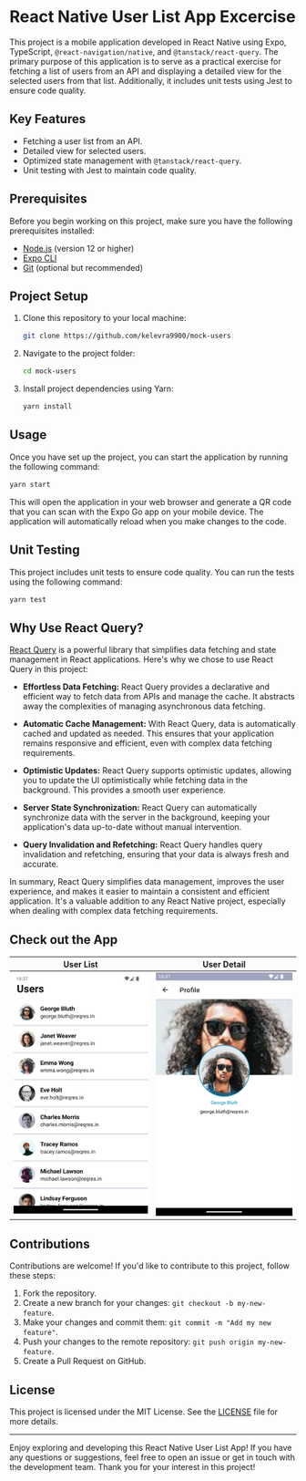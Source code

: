# React Native User List App Excercise

This project is a mobile application developed in React Native using Expo, TypeScript, `@react-navigation/native`, and `@tanstack/react-query`. The primary purpose of this application is to serve as a practical exercise for fetching a list of users from an API and displaying a detailed view for the selected users from that list. Additionally, it includes unit tests using Jest to ensure code quality.

## Key Features

- Fetching a user list from an API.
- Detailed view for selected users.
- Optimized state management with `@tanstack/react-query`.
- Unit testing with Jest to maintain code quality.

## Prerequisites

Before you begin working on this project, make sure you have the following prerequisites installed:

- [Node.js](https://nodejs.org/) (version 12 or higher)
- [Expo CLI](https://docs.expo.dev/get-started/installation/)
- [Git](https://git-scm.com/downloads) (optional but recommended)

## Project Setup

1. Clone this repository to your local machine:

   ```bash
   git clone https://github.com/kelevra9900/mock-users
   ```

2. Navigate to the project folder:

   ```bash
   cd mock-users
   ```

3. Install project dependencies using Yarn:

   ```bash
   yarn install
   ```

## Usage

Once you have set up the project, you can start the application by running the following command:

```bash
yarn start
```

This will open the application in your web browser and generate a QR code that you can scan with the Expo Go app on your mobile device. The application will automatically reload when you make changes to the code.

## Unit Testing

This project includes unit tests to ensure code quality. You can run the tests using the following command:

```bash
yarn test
```

## Why Use React Query?

[React Query](https://react-query.tanstack.com/) is a powerful library that simplifies data fetching and state management in React applications. Here's why we chose to use React Query in this project:

- **Effortless Data Fetching:** React Query provides a declarative and efficient way to fetch data from APIs and manage the cache. It abstracts away the complexities of managing asynchronous data fetching.

- **Automatic Cache Management:** With React Query, data is automatically cached and updated as needed. This ensures that your application remains responsive and efficient, even with complex data fetching requirements.

- **Optimistic Updates:** React Query supports optimistic updates, allowing you to update the UI optimistically while fetching data in the background. This provides a smooth user experience.

- **Server State Synchronization:** React Query can automatically synchronize data with the server in the background, keeping your application's data up-to-date without manual intervention.

- **Query Invalidation and Refetching:** React Query handles query invalidation and refetching, ensuring that your data is always fresh and accurate.

In summary, React Query simplifies data management, improves the user experience, and makes it easier to maintain a consistent and efficient application. It's a valuable addition to any React Native project, especially when dealing with complex data fetching requirements.

## Check out the App

| User List | User Detail |
|-----------|----------------|
| ![](https://github.com/kelevra9900/mock-users/blob/main/assets/screenshots/users1.png) | ![](https://github.com/kelevra9900/mock-users/blob/main/assets/screenshots/user-detail.png) |

## Contributions

Contributions are welcome! If you'd like to contribute to this project, follow these steps:

1. Fork the repository.
2. Create a new branch for your changes: `git checkout -b my-new-feature`.
3. Make your changes and commit them: `git commit -m "Add my new feature"`.
4. Push your changes to the remote repository: `git push origin my-new-feature`.
5. Create a Pull Request on GitHub.

## License

This project is licensed under the MIT License. See the [LICENSE](LICENSE) file for more details.

---

Enjoy exploring and developing this React Native User List App! If you have any questions or suggestions, feel free to open an issue or get in touch with the development team. Thank you for your interest in this project!
